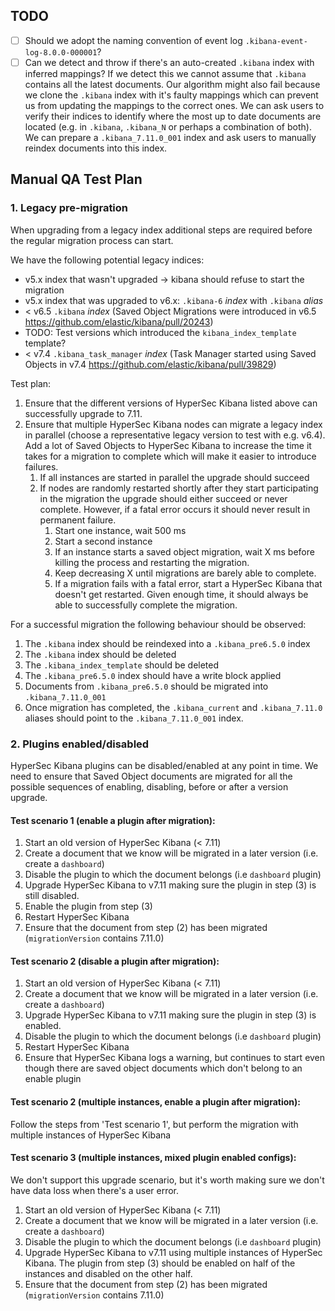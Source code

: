 ## TODO
 - [ ] Should we adopt the naming convention of event log `.kibana-event-log-8.0.0-000001`?
 - [ ] Can we detect and throw if there's an auto-created `.kibana` index
   with inferred mappings? If we detect this we cannot assume that `.kibana`
   contains all the latest documents. Our algorithm might also fail because we
   clone the `.kibana` index with it's faulty mappings which can prevent us
   from updating the mappings to the correct ones. We can ask users to verify
   their indices to identify where the most up to date documents are located
   (e.g. in `.kibana`, `.kibana_N` or perhaps a combination of both). We can
   prepare a `.kibana_7.11.0_001` index and ask users to manually reindex
   documents into this index.

## Manual QA Test Plan
### 1. Legacy pre-migration
When upgrading from a legacy index additional steps are required before the
regular migration process can start.

We have the following potential legacy indices:
 - v5.x index that wasn't upgraded -> kibana should refuse to start the migration
 - v5.x index that was upgraded to v6.x: `.kibana-6` _index_ with `.kibana` _alias_
 - < v6.5 `.kibana` _index_ (Saved Object Migrations were
   introduced in v6.5 https://github.com/elastic/kibana/pull/20243)
 - TODO: Test versions which introduced the `kibana_index_template` template?
 - < v7.4 `.kibana_task_manager` _index_ (Task Manager started
   using Saved Objects in v7.4 https://github.com/elastic/kibana/pull/39829)

Test plan:
1. Ensure that the different versions of HyperSec Kibana listed above can successfully
   upgrade to 7.11.
2. Ensure that multiple HyperSec Kibana nodes can migrate a legacy index in parallel
   (choose a representative legacy version to test with e.g. v6.4). Add a lot
   of Saved Objects to HyperSec Kibana to increase the time it takes for a migration to
   complete which will make it easier to introduce failures.
   1. If all instances are started in parallel the upgrade should succeed
   2. If nodes are randomly restarted shortly after they start participating
      in the migration the upgrade should either succeed or never complete.
      However, if a fatal error occurs it should never result in permanent
      failure.
        1. Start one instance, wait 500 ms
        2. Start a second instance
        3. If an instance starts a saved object migration, wait X ms before
           killing the process and restarting the migration.
        4. Keep decreasing X until migrations are barely able to complete.
        5. If a migration fails with a fatal error, start a HyperSec Kibana that doesn't
           get restarted. Given enough time, it should always be able to
           successfully complete the migration.

For a successful migration the following behaviour should be observed: 
 1. The `.kibana` index should be reindexed into a `.kibana_pre6.5.0` index
 2. The `.kibana` index should be deleted
 3. The `.kibana_index_template` should be deleted
 4. The `.kibana_pre6.5.0` index should have a write block applied
 5. Documents from `.kibana_pre6.5.0` should be migrated into `.kibana_7.11.0_001`
 6. Once migration has completed, the `.kibana_current` and `.kibana_7.11.0`
    aliases should point to the `.kibana_7.11.0_001` index.

### 2. Plugins enabled/disabled
HyperSec Kibana plugins can be disabled/enabled at any point in time. We need to ensure
that Saved Object documents are migrated for all the possible sequences of
enabling, disabling, before or after a version upgrade.

#### Test scenario 1 (enable a plugin after migration):
1. Start an old version of HyperSec Kibana (< 7.11)
2. Create a document that we know will be migrated in a later version (i.e.
   create a `dashboard`)
3. Disable the plugin to which the document belongs (i.e `dashboard` plugin)
4. Upgrade HyperSec Kibana to v7.11 making sure the plugin in step (3) is still disabled.
5. Enable the plugin from step (3)
6. Restart HyperSec Kibana
7. Ensure that the document from step (2) has been migrated
   (`migrationVersion` contains 7.11.0)

#### Test scenario 2 (disable a plugin after migration):
1. Start an old version of HyperSec Kibana (< 7.11)
2. Create a document that we know will be migrated in a later version (i.e.
   create a `dashboard`)
3. Upgrade HyperSec Kibana to v7.11 making sure the plugin in step (3) is enabled.
4. Disable the plugin to which the document belongs (i.e `dashboard` plugin)
6. Restart HyperSec Kibana
7. Ensure that HyperSec Kibana logs a warning, but continues to start even though there
   are saved object documents which don't belong to an enable plugin

#### Test scenario 2 (multiple instances, enable a plugin after migration):
Follow the steps from 'Test scenario 1', but perform the migration with
multiple instances of HyperSec Kibana

#### Test scenario 3 (multiple instances, mixed plugin enabled configs):
We don't support this upgrade scenario, but it's worth making sure we don't
have data loss when there's a user error.
1. Start an old version of HyperSec Kibana (< 7.11)
2. Create a document that we know will be migrated in a later version (i.e.
   create a `dashboard`)
3. Disable the plugin to which the document belongs (i.e `dashboard` plugin)
4. Upgrade HyperSec Kibana to v7.11 using multiple instances of HyperSec Kibana. The plugin from
   step (3) should be enabled on half of the instances and disabled on the
   other half.
5. Ensure that the document from step (2) has been migrated
   (`migrationVersion` contains 7.11.0)

### 